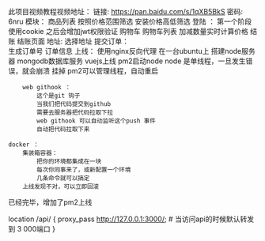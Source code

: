 此项目视频教程视频地址：
链接: https://pan.baidu.com/s/1qXB5BkS 密码: 6nru
模块：
    商品列表
        按照价格范围筛选
        安装价格高低筛选
    登陆 ：
        第一个阶段使用cookie
        之后会增加jwt权限验证
    购物车
        购物车列表
        加减数量实时计算价格
    结账
        结账页面
    地址:
        选择地址
    提交订单：   
        生成订单号
        订单信息
    上线：
        使用nginx反向代理
        在一台ubuntu上 搭建node服务器 mongodb数据库服务
        vuejs上线
        pm2启动node
        node 是单线程，一旦发生错误，就会崩溃 挂掉
        pm2可以管理线程，自动重启

        web githook ：
            这个是git 钩子
            当我们把代码提交到github 
            需要去服务器把代码拉取下拉
            web githook 可以自动监听这个push 事件
            自动把代码拉取下来
    
    docker ：
        集装箱容器：
            把你的环境都集成在一块
            每次你同事来了，或新配置一个环境
            几条命令就可以搞定
        上线发现不对，可以立即回滚


已经完毕，增加了pm2上线

location /api/ {
proxy_pass http://127.0.0.1:3000/; # 当访问api的时候默认转发到 3
000端口
}